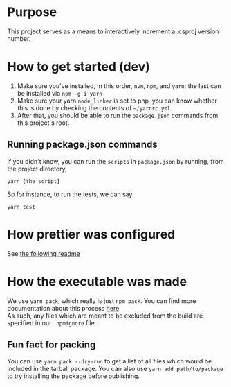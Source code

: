 # Purpose

This project serves as a means to interactively increment a .csproj version number.

# How to get started (dev)

1. Make sure you've installed, in this order, `nvm`, `npm`, and `yarn`; the last can be installed via `npm -g i yarn`
1. Make sure your yarn `node_linker` is set to pnp, you can know whether this is done by checking the contents of `~/yarnrc.yml`.
1. After that, you should be able to run the `package.json` commands from this project's root.

## Running package.json commands

If you didn't know, you can run the `scripts` in `package.json` by running, from the project directory,

```
yarn [the script]
```

So for instance, to run the tests, we can say

```
yarn test
```

# How prettier was configured

See [the following readme](https://classic.yarnpkg.com/en/package/lint-staged)

# How the executable was made

We use `yarn pack`, which really is just `npm pack`. You can find more documentation about this process [here](https://docs.npmjs.com/cli/v8/using-npm/developers#what-is-a-package)  
As such, any files which are meant to be excluded from the build are specified in our `.npmignore` file.

## Fun fact for packing

You can use `yarn pack --dry-run` to get a list of all files which would be included in the tarball package. You can also use `yarn add path/to/package` to try installing the package before publishing.
